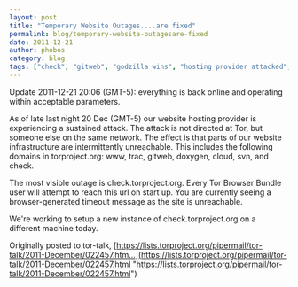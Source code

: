 ```yaml
---
layout: post
title: "Temporary Website Outages....are fixed"
permalink: blog/temporary-website-outagesare-fixed
date: 2011-12-21
author: phobos
category: blog
tags: ["check", "gitweb", "godzilla wins", "hosting provider attacked", "no love for us today", "svn", "trac", "websites down", "www"]
---
```


Update 2011-12-21 20:06 (GMT-5): everything is back online and operating within acceptable parameters.

As of late last night 20 Dec (GMT-5) our website hosting provider is
experiencing a sustained attack. The attack is not directed at Tor, but
someone else on the same network. The effect is that parts of our
website infrastructure are intermittently unreachable. This includes
the following domains in torproject.org: www, trac, gitweb, doxygen,
cloud, svn, and check.

The most visible outage is check.torproject.org. Every Tor Browser
Bundle user will attempt to reach this url on start up. You are
currently seeing a browser-generated timeout message as the site is
unreachable.

We're working to setup a new instance of check.torproject.org on a
different machine today.

Originally posted to tor-talk, [https://lists.torproject.org/pipermail/tor-talk/2011-December/022457.htm...](https://lists.torproject.org/pipermail/tor-talk/2011-December/022457.html "https://lists.torproject.org/pipermail/tor-talk/2011-December/022457.html")

